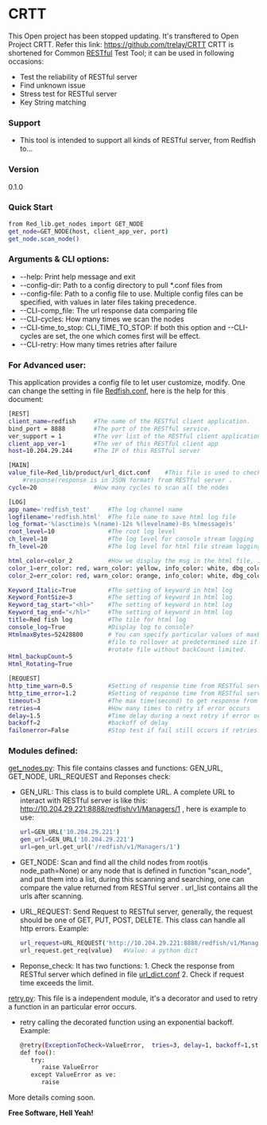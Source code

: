 # CRTT

This Open project has been stopped updating. It's transftered to Open Project CRTT.
Refer this link: https://github.com/trelay/CRTT
CRTT is shortened for Common [RESTful] Test Tool; it can be used in following occasions:
  - Test the reliability of RESTful server 
  - Find unknown issue
  - Stress test for RESTful server 
  - Key String matching

### Support 
 - This tool is intended to support all kinds of RESTful server, from Redfish to...

### Version
0.1.0

### Quick Start
```sh
from Red_lib.get_nodes import GET_NODE
get_node=GET_NODE(host, client_app_ver, port)
get_node.scan_node()
```
### Arguments & CLI options:
 * --help: Print help message and exit
 * --config-dir: Path to a config directory to pull *.conf files from
 * --config-file: Path to a config file to use. Multiple config files can be specified, with values in later files taking precedence.
 * --CLI-comp_file: The url response data comparing file
 * --CLI-cycles: How many times we scan the nodes
 * --CLI-time_to_stop: CLI_TIME_TO_STOP: If both this option and --CLI-cycles are set, the one which comes first will be effect.
 * --CLI-retry: How many times retries after failure

### For Advanced user:
This application provides a config file to let user customize, modify. One can change the setting in file [Redfish.conf], here is the help for this document:
```sh
[REST]
client_name=redfish     #The name of the RESTful client application.
bind_port = 8888        #The port of the RESTful service.
ver_support = 1         #The ver list of the RESTful client application.
client_app_ver=1        #The ver of this RESTful client app
host=10.204.29.244      #The IP of this RESTful server 

[MAIN]
value_file=Red_lib/product/url_dict.conf    #This file is used to check the
    #response(response is in JSON format) from RESTful server .
cycle=20                #How many cycles to scan all the nodes

[LOG]
app_name='redfish_test'     #The log channel name
logfilename='redfish.html'  #The file name to save html log file
log_format='%(asctime)s %(name)-12s %(levelname)-8s %(message)s'
root_level=10               #The root log level
ch_level=10                 #The log level for console stream logging
fh_level=20                 #The log level for html file stream logging

html_color=color_2          #How we display the msg in the html file, it has options, choose one from below dict.
color_1=err_color: red, warn_color: yellow, info_color: white, dbg_color: white
color_2=err_color: red, warn_color: orange, info_color: white, dbg_color:blue

Keyword_Italic=True         #The setting of keyword in html log
Keyword_FontSize=3          #The setting of keyword in html log
Keyword_tag_start="<hl>"    #The setting of keyword in html log
Keyword_tag_end="</hl>"     #The setting of keyword in html log
title=Red fish log          #The tile for html log
console_log=True            #Display log to console?
HtmlmaxBytes=52428800       # You can specify particular values of maxBytes and backupCount to allow the 
                            #file to rollover at predetermined size if rotating is set to True, otherwise
                            #rotate file without backCount limited.
Html_backupCount=5
Html_Rotating=True

[REQUEST]
http_time_warn=0.5          #Setting of response time from RESTful server 
http_time_error=1.2         #Setting of response time from RESTful server 
timeout=3                   #The max time(second) to get response from RESTful server 
retries=4                   #How many times to retry if error occurs
delay=1.5                   #Time delay during a next retry if error occurs
backoff=2                   #backoff of delay
failonerror=False           #Stop test if fail still occurs if retries.
```

### Modules defined:
[get_nodes.py]: This file contains classes and functions: GEN_URL, GET_NODE, URL_REQUEST and Reponses check:
 * GEN_URL: This class is to build complete URL. A complete URL to interact with RESTful server is like this: http://10.204.29.221:8888/redfish/v1/Managers/1 , here is example to use:

   ```sh
   url=GEN_URL('10.204.29.221')
   gen_url=GEN_URL('10.204.29.221')
   url=gen_url.get_url('/redfish/v1/Managers/1')
   ```
 * GET_NODE: Scan and find all the child nodes from root(is node_path=None) or any node that is defined in function "scan_node", and put them into a list, during this scanning and searching, one can compare the value returned from RESTful server . url_list contains all the urls after scanning.
 * URL_REQUEST: Send Request to RESTful server, generally, the request should be one of GET, PUT, POST, DELETE. This class can handle all http errors. Example:

   ```sh
   url_request=URL_REQUEST('http://10.204.29.221:8888/redfish/v1/Managers/1',username,password)
   url_request.get_req(value)   #Value: a python dict
   ```
 * Reponse_check: It has two functions: 1. Check the response from RESTful server which defined in file [url_dict.conf] 2. Check if request time exceeds the limit.
 
[retry.py]: This file is a independent module, it's a decorator and used to retry a function in an particular error occurs.
 * retry calling the decorated function using an exponential backoff. Example:

   ```sh
   @retry(ExceptionToCheck=ValueError,  tries=3, delay=1, backoff=1,stoponerror=False, logger=None)
   def foo():
      try:
         raise ValueError
      except ValueError as ve:
         raise
   ```


    
More details coming soon.

**Free Software, Hell Yeah!**

[//]: # (Contact trelwan@celestica.com if you have any questions.)

   [RESTful]: <https://en.wikipedia.org/wiki/Representational_state_transfer>
   [Redfish.conf]: <https://github.com/trelay/Redfish/blob/master/Redfish.conf>
   [url_dict.conf]: <https://github.com/trelay/Redfish/blob/master/Red_lib/product/url_dict.conf>
   [get_nodes.py]: <https://github.com/trelay/Redfish/blob/master/Red_lib/get_nodes.py>
   [retry.py]: <https://github.com/trelay/Redfish/blob/master/Red_lib/retry.py>

